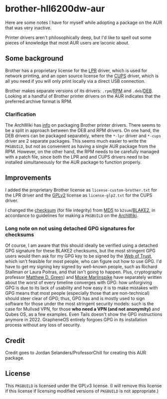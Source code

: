 # brother-hll6200dw-aur

Here are some notes I have for myself while adopting a package on the AUR that
was very inactive.

Printer drivers aren't philosophically deep, but I'd like to spell out some
pieces of knowledge that most AUR users are laconic about.

## Some background

Brother has a proprietary license for the [LPR](https://en.wikipedia.org/wiki/Line_Printer_Daemon_protocol)
driver, which is used for network printing, and an open source license for the
[CUPS](https://en.wikipedia.org/wiki/CUPS) driver, which is all you need if you
will only print locally via a direct USB connection.

Brother makes separate versions of its drivers: `.rpm`/[RPM](https://en.wikipedia.org/wiki/RPM_Package_Manager)
and `.deb`/[DEB](https://en.wikipedia.org/wiki/Deb_%28file_format%29).  Looking
at a handful of Brother printer drivers on the AUR indicates that the preferred
archive format is RPM.

### Clarification

The ArchWiki has [info](https://wiki.archlinux.org/title/Packaging_Brother_printer_drivers)
on packaging Brother printer drivers.  There seems to be a split in approach
between the DEB and RPM drivers.  On one hand, the DEB drivers can be packaged
separately, where the `*-lpr` driver and `*-cups` driver are 2 separate
packages.  This seems much easier to write the `PKGBUILD`, but not as convenient
as having a single AUR package from the RPM.  However, on the other hand, the
RPM needs to be carefully managed with a patch file, since both the LPR and and
CUPS drivers need to be installed simultaneously for the AUR package to function
properly.

## Improvements

I added the proprietary Brother license as `license-custom-brother.txt` for the
LPR driver and the [GPLv2](https://en.wikipedia.org/wiki/GNU_General_Public_License#Version_2)
license as `license-glp2.txt` for the CUPS driver.

I changed the [checksum](https://en.wikipedia.org/wiki/Checksum) (for file
integrity) from [MD5](https://en.wikipedia.org/wiki/MD5) to
`b2sum`/[BLAKE2](https://en.wikipedia.org/wiki/BLAKE_(hash_function)#BLAKE2), in
accordance to guidelines for making a `PKGBUILD` on the
[ArchWiki](https://wiki.archlinux.org/title/PKGBUILD#Integrity).

### Long note on not using detached GPG signatures for checksums

Of course, I am aware that this should ideally be verified using a detached GPG
signature for these BLAKE2 checksums, but the most stringent GPG users would
then ask for my GPG key to be signed by the [Web of Trust](https://en.wikipedia.org/wiki/Web_of_trust),
which isn't feasible for most people, who can figure out how to use GPG.  I'd 
have to get my signing key signed by well-known people, such as Richard Stallman
or Laura Poitras, and that isn't going to happen.  Plus, cryptography professor
[Matthew D. Green](https://blog.cryptographyengineering.com/2014/08/13/whats-matter-with-pgp/))
and [Moxie Marlinspike](https://moxie.org/2015/02/24/gpg-and-me.html) have
separately written about the worst of every timeline converges with GPG: how
unforgiving GPG is due to its lack of usability and how easy it is to make
mistakes with GPG means that most people (especially those that are
non-technical) should steer clear of GPG; thus, GPG has and is mostly used to
sign software for those under the most stringent security models: such is the
case for Mullvad VPN, for those **who need a VPN (and not anonymity)** and Qubes
OS, as a few examples.  Even Tails doesn't show the GPG instructions anymore in
2022.  GrapheneOS entirely forgoes GPG in its installation process without any
loss of security.

## Credit

Credit goes to Jordan Selanders/ProfessorChill for creating this AUR package.

## License

This `PKGBUILD` is licensed under the GPLv3 license.  (I will remove this
license if this license if licensing modified versions of `PKGBUILD` is not
appropriate.)
